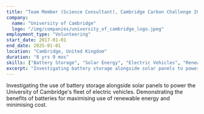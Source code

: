 ```yaml
---
title: "Team Member (Science Consultant), Cambridge Carbon Challenge 2017"
company:
  name: "University of Cambridge"
  logo: "/img/companies/university_of_cambridge_logo.jpeg"
employment_type: "Volunteering"
start_date: 2017-01-01
end_date: 2025-01-01
location: "Cambridge, United Kingdom"
duration: "8 yrs 9 mos"
skills: ["Battery Storage", "Solar Energy", "Electric Vehicles", "Renewable Energy", "Environmental Sustainability"]
excerpt: "Investigating battery storage alongside solar panels to power the University of Cambridge's fleet of electric vehicles."
---
```


Investigating the use of battery storage alongside solar panels to power the University of Cambridge's fleet of electric vehicles. Demonstrating the benefits of batteries for maximising use of renewable energy and minimising cost.